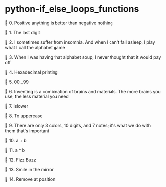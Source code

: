 # python-if_else_loops_functions

📁 0. Positive anything is better than negative nothing

📁 1. The last digit

📁 2. I sometimes suffer from insomnia. And when I can't fall asleep, I play what I call the alphabet game

📁 3. When I was having that alphabet soup, I never thought that it would pay off

📁 4. Hexadecimal printing

📁 5. 00...99

📁 6. Inventing is a combination of brains and materials. The more brains you use, the less material you need

📁 7. islower

📁 8. To uppercase

📁 9. There are only 3 colors, 10 digits, and 7 notes; it's what we do with them that's important

📁 10. a + b

📁 11. a ^ b

📁 12. Fizz Buzz

📁 13. Smile in the mirror

📁 14. Remove at position

